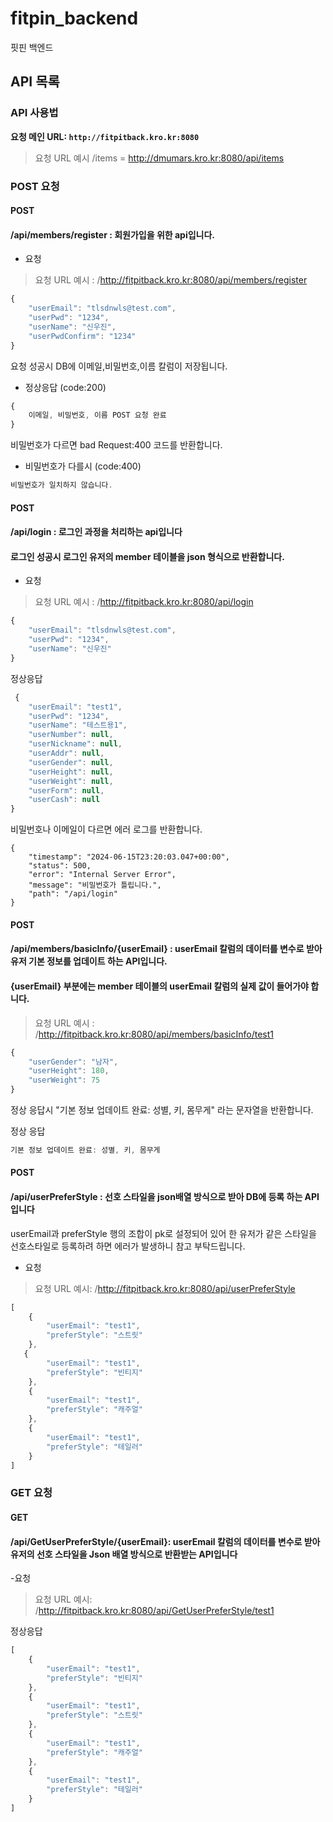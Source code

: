 # fitpin_backend
핏핀 백엔드
## API 목록

### API 사용법

**요청 메인 URL: `http://fitpitback.kro.kr:8080`**

> 요청 URL 예시 /items = http://dmumars.kro.kr:8080/api/items


### POST 요청

#### POST
#### /api/members/register : 회원가입을 위한 api입니다.

-  요청
  
> 요청 URL 예시 : /http://fitpitback.kro.kr:8080/api/members/register
```js
{
    "userEmail": "tlsdnwls@test.com",
    "userPwd": "1234",
    "userName": "신우진",
    "userPwdConfirm": "1234"
}
```
요청 성공시 DB에 이메일,비밀번호,이름 칼럼이 저장됩니다.

-  정상응답 (code:200)
  
```js
{
    이메일, 비밀번호, 이름 POST 요청 완료
}
```

비밀번호가 다르면 bad Request:400 코드를 반환합니다.

- 비밀번호가 다를시 (code:400)
```js
비밀번호가 일치하지 않습니다.
```

#### POST
#### /api/login : 로그인 과정을 처리하는 api입니다
#### 로그인 성공시 로그인 유저의 member 테이블을 json 형식으로 반환합니다.

- 요청

> 요청 URL 예시 : /http://fitpitback.kro.kr:8080/api/login

```js
{
    "userEmail": "tlsdnwls@test.com",
    "userPwd": "1234",
    "userName": "신우진"
}
```


정상응답
```js
 {
    "userEmail": "test1",
    "userPwd": "1234",
    "userName": "테스트용1",
    "userNumber": null,
    "userNickname": null,
    "userAddr": null,
    "userGender": null,
    "userHeight": null,
    "userWeight": null,
    "userForm": null,
    "userCash": null
}
```

비밀번호나 이메일이 다르면 에러 로그를 반환합니다.

```비밀번호 틀릴시
{
    "timestamp": "2024-06-15T23:20:03.047+00:00",
    "status": 500,
    "error": "Internal Server Error",
    "message": "비밀번호가 틀립니다.",
    "path": "/api/login"
}
```
#### POST
#### /api/members/basicInfo/{userEmail} : userEmail 칼럼의 데이터를 변수로 받아 유저 기본 정보를 업데이트 하는 API입니다.
#### {userEmail} 부분에는 member 테이블의 userEmail 칼럼의 실제 값이 들어가야 합니다.

> 요청 URL 예시 : /http://fitpitback.kro.kr:8080/api/members/basicInfo/test1
```js
{
    "userGender": "남자",
    "userHeight": 180,
    "userWeight": 75
}
```
정상 응답시 "기본 정보 업데이트 완료: 성별, 키, 몸무게" 라는 문자열을 반환합니다.

정상 응답
```js
기본 정보 업데이트 완료: 성별, 키, 몸무게
```

#### POST
#### /api/userPreferStyle : 선호 스타일을 json배열 방식으로 받아 DB에 등록 하는 API입니다 
userEmail과 preferStyle 행의 조합이 pk로 설정되어 있어 한 유저가 같은 스타일을 선호스타일로 등록하려 하면 에러가 발생하니 참고 부탁드립니다.

- 요청
> 요청 URL 예시: /http://fitpitback.kro.kr:8080/api/userPreferStyle

```js
[
    {
        "userEmail": "test1",
        "preferStyle": "스트릿"
    },
   {
        "userEmail": "test1",
        "preferStyle": "빈티지"
    },
    {
        "userEmail": "test1",
        "preferStyle": "캐주얼"
    },
    {
        "userEmail": "test1",
        "preferStyle": "테일러"
    }
]

```


### GET 요청

#### GET
#### /api/GetUserPreferStyle/{userEmail}: userEmail 칼럼의 데이터를 변수로 받아 유저의 선호 스타일을 Json 배열 방식으로 반환받는 API입니다

-요청
> 요청 URL 예시: /http://fitpitback.kro.kr:8080/api/GetUserPreferStyle/test1

정상응답
```js
[
    {
        "userEmail": "test1",
        "preferStyle": "빈티지"
    },
    {
        "userEmail": "test1",
        "preferStyle": "스트릿"
    },
    {
        "userEmail": "test1",
        "preferStyle": "캐주얼"
    },
    {
        "userEmail": "test1",
        "preferStyle": "테일러"
    }
]
```
